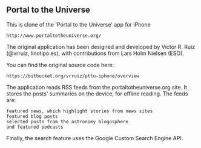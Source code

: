 ## Portal to the Universe

This is clone of the 'Portal to the Universe' app for iPhone

    http://www.portaltotheuniverse.org/

The original application has been designed and developed by Víctor R. Ruiz (@vrruiz, linotipo.es), with contributions from Lars Holm Nielsen (ESO).

You can find the original source code here: 

    https://bitbucket.org/vrruiz/pttu-iphone/overview

The application reads RSS feeds from the portaltotheuniverse.org site. It stores the posts' summaries on the device, for offline reading. The feeds are: 

    featured news, which highlight stories from news sites 
    featured blog posts
    selected posts from the astronomy blogosphere
    and featured podcasts 
    
Finally, the search feature uses the Google Custom Search Engine API.
